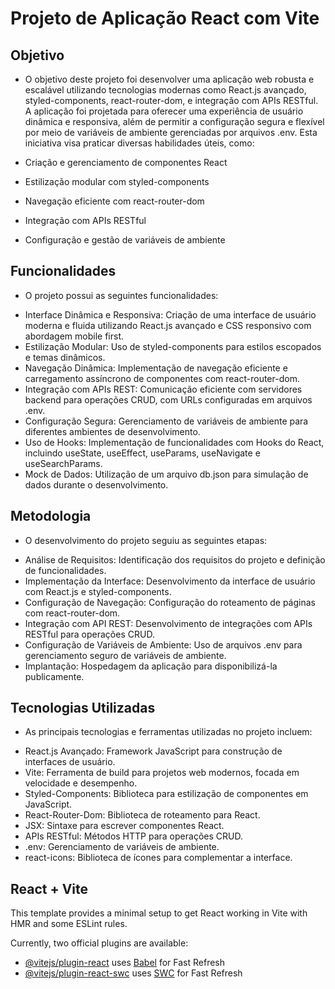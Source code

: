 # Projeto de Aplicação React com Vite

## Objetivo

- O objetivo deste projeto foi desenvolver uma aplicação web robusta e escalável utilizando tecnologias modernas como React.js avançado, styled-components, react-router-dom, e integração com APIs RESTful. A aplicação foi projetada para oferecer uma experiência de usuário dinâmica e responsiva, além de permitir a configuração segura e flexível por meio de variáveis de ambiente gerenciadas por arquivos .env. Esta iniciativa visa praticar diversas habilidades úteis, como:

- Criação e gerenciamento de componentes React
- Estilização modular com styled-components
- Navegação eficiente com react-router-dom
- Integração com APIs RESTful
- Configuração e gestão de variáveis de ambiente

## Funcionalidades

* O projeto possui as seguintes funcionalidades:

- Interface Dinâmica e Responsiva: Criação de uma interface de usuário moderna e fluida utilizando React.js avançado e CSS responsivo com abordagem mobile first.
- Estilização Modular: Uso de styled-components para estilos escopados e temas dinâmicos.
- Navegação Dinâmica: Implementação de navegação eficiente e carregamento assíncrono de componentes com react-router-dom.
- Integração com APIs REST: Comunicação eficiente com servidores backend para operações CRUD, com URLs configuradas em arquivos .env.
- Configuração Segura: Gerenciamento de variáveis de ambiente para diferentes ambientes de desenvolvimento.
- Uso de Hooks: Implementação de funcionalidades com Hooks do React, incluindo useState, useEffect, useParams, useNavigate e useSearchParams.
- Mock de Dados: Utilização de um arquivo db.json para simulação de dados durante o desenvolvimento.

## Metodologia

* O desenvolvimento do projeto seguiu as seguintes etapas:

- Análise de Requisitos: Identificação dos requisitos do projeto e definição de funcionalidades.
- Implementação da Interface: Desenvolvimento da interface de usuário com React.js e styled-components.
- Configuração de Navegação: Configuração do roteamento de páginas com react-router-dom.
- Integração com API REST: Desenvolvimento de integrações com APIs RESTful para operações CRUD.
- Configuração de Variáveis de Ambiente: Uso de arquivos .env para gerenciamento seguro de variáveis de ambiente.
- Implantação: Hospedagem da aplicação para disponibilizá-la publicamente.

## Tecnologias Utilizadas

* As principais tecnologias e ferramentas utilizadas no projeto incluem:

- React.js Avançado: Framework JavaScript para construção de interfaces de usuário.
- Vite: Ferramenta de build para projetos web modernos, focada em velocidade e desempenho.
- Styled-Components: Biblioteca para estilização de componentes em JavaScript.
- React-Router-Dom: Biblioteca de roteamento para React.
- JSX: Sintaxe para escrever componentes React.
- APIs RESTful: Métodos HTTP para operações CRUD.
- .env: Gerenciamento de variáveis de ambiente.
- react-icons: Biblioteca de ícones para complementar a interface.



## React + Vite

This template provides a minimal setup to get React working in Vite with HMR and some ESLint rules.

Currently, two official plugins are available:

- [@vitejs/plugin-react](https://github.com/vitejs/vite-plugin-react/blob/main/packages/plugin-react/README.md) uses [Babel](https://babeljs.io/) for Fast Refresh
- [@vitejs/plugin-react-swc](https://github.com/vitejs/vite-plugin-react-swc) uses [SWC](https://swc.rs/) for Fast Refresh
